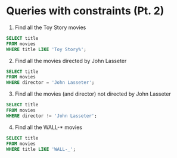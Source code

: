 # Queries with constraints (Pt. 2)

1. Find all the Toy Story movies

```SQL
SELECT title
FROM movies
WHERE title LIKE 'Toy Story%';
```

2. Find all the movies directed by John Lasseter

```SQL
SELECT title
FROM movies
WHERE director = 'John Lasseter';
```

3. Find all the movies (and director) not directed by John Lasseter

```SQL
SELECT title
FROM movies
WHERE director != 'John Lasseter';
```

4. Find all the WALL-* movies

```SQL
SELECT title
FROM movies
WHERE title LIKE 'WALL-_';
```